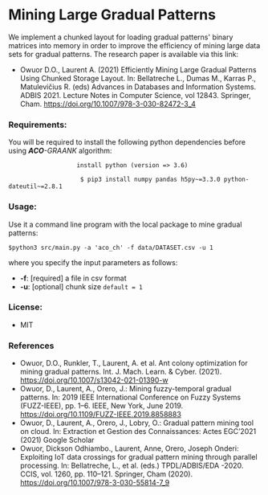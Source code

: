 # Mining Large Gradual Patterns 
We implement a chunked layout for loading gradual patterns' binary matrices into memory in order to improve the efficiency of mining large data sets for gradual patterns. The research paper is available via this link:

* Owuor D.O., Laurent A. (2021) Efficiently Mining Large Gradual Patterns Using Chunked Storage Layout. In: Bellatreche L., Dumas M., Karras P., Matulevičius R. (eds) Advances in Databases and Information Systems. ADBIS 2021. Lecture Notes in Computer Science, vol 12843. Springer, Cham. https://doi.org/10.1007/978-3-030-82472-3_4

### Requirements:
You will be required to install the following python dependencies before using <em><strong>ACO</strong>-GRAANK</em> algorithm:<br>
```
                   install python (version => 3.6)

```

```
                    $ pip3 install numpy pandas h5py~=3.3.0 python-dateutil~=2.8.1

```

### Usage:
Use it a command line program with the local package to mine gradual patterns:

```
$python3 src/main.py -a 'aco_ch' -f data/DATASET.csv -u 1
```

where you specify the input parameters as follows:<br>
* <strong>-f</strong>: [required] a file in csv format <br>
* <strong>-u</strong>: [optional] chunk size ```default = 1``` <br>

### License:
* MIT

### References
* Owuor, D.O., Runkler, T., Laurent, A. et al. Ant colony optimization for mining gradual patterns. Int. J. Mach. Learn. & Cyber. (2021). https://doi.org/10.1007/s13042-021-01390-w
* Owuor, D., Laurent, A., Orero, J.: Mining fuzzy-temporal gradual patterns. In: 2019 IEEE International Conference on Fuzzy Systems (FUZZ-IEEE), pp. 1–6. IEEE, New York, June 2019.  https://doi.org/10.1109/FUZZ-IEEE.2019.8858883
* Owuor, D., Laurent, A., Orero, J., Lobry, O.: Gradual pattern mining tool on cloud. In: Extraction et Gestion des Connaissances: Actes EGC’2021 (2021)
Google Scholar
* Owuor, Dickson Odhiambo., Laurent, Anne, Orero, Joseph Onderi: Exploiting IoT data crossings for gradual pattern mining through parallel processing. In: Bellatreche, L., et al. (eds.) TPDL/ADBIS/EDA -2020. CCIS, vol. 1260, pp. 110–121. Springer, Cham (2020).  https://doi.org/10.1007/978-3-030-55814-7_9


